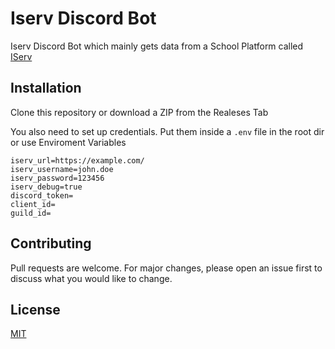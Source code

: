 # Iserv Discord Bot

Iserv Discord Bot which mainly gets data from a School Platform called [IServ](https://www.iserv.de/)

## Installation

Clone this repository or download a ZIP from the Realeses Tab

You also need to set up credentials.
Put them inside a `.env` file in the root dir or use Enviroment Variables

```env
iserv_url=https://example.com/
iserv_username=john.doe
iserv_password=123456
iserv_debug=true
discord_token=
client_id=
guild_id=
```

## Contributing

Pull requests are welcome. For major changes, please open an issue first to discuss what you would like to change.

## License

[MIT](https://choosealicense.com/licenses/mit/)
